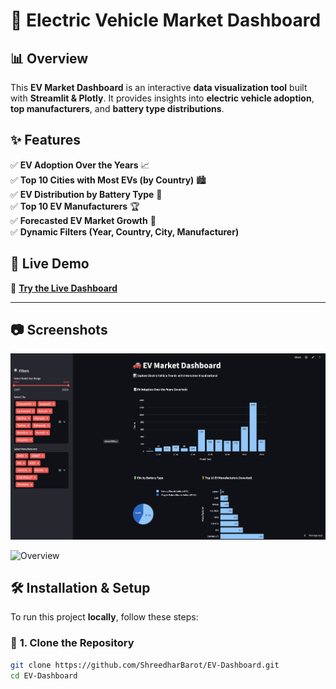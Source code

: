 # 🚗 Electric Vehicle Market Dashboard

## 📊 Overview
This **EV Market Dashboard** is an interactive **data visualization tool** built with **Streamlit & Plotly**. It provides insights into **electric vehicle adoption**, **top manufacturers**, and **battery type distributions**.

## ✨ Features
✅ **EV Adoption Over the Years** 📈  
✅ **Top 10 Cities with Most EVs (by Country)** 🏙️  
✅ **EV Distribution by Battery Type** 🔋  
✅ **Top 10 EV Manufacturers** 🏆  
✅ **Forecasted EV Market Growth** 🔮  
✅ **Dynamic Filters (Year, Country, City, Manufacturer)**  

## 🚀 Live Demo
🔗 **[Try the Live Dashboard](https://ev-dashboard-5ak2glruigkcmsvby4prp7.streamlit.app/)**  

---
## 📷 Screenshots
![Overview](EV_Screenshot.png)

![Overview](EV%20%screenshot%20%2.png)


## 🛠 Installation & Setup
To run this project **locally**, follow these steps:

### 🔹 **1. Clone the Repository**
```sh
git clone https://github.com/ShreedharBarot/EV-Dashboard.git
cd EV-Dashboard

